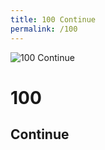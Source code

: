 ```yaml
---
title: 100 Continue
permalink: /100
---
```

<div>
    <img src="http://i.imgur.com/mi9lcO6.jpg" alt="100 Continue" />
    <h1>100</h1>
    <h2>Continue</h2>
</div>
